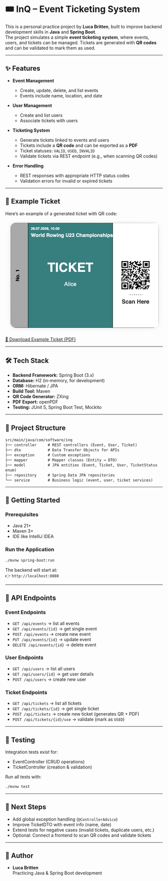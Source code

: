 # 🎟️ InQ – Event Ticketing System  

This is a personal practice project by **Luca Britten**, built to improve backend development skills in **Java** and **Spring Boot**.  
The project simulates a simple **event ticketing system**, where events, users, and tickets can be managed. Tickets are generated with **QR codes** and can be validated to mark them as used.  

---

## ✨ Features
- **Event Management**
  - Create, update, delete, and list events  
  - Events include name, location, and date  

- **User Management**
  - Create and list users  
  - Associate tickets with users  

- **Ticketing System**
  - Generate tickets linked to events and users  
  - Tickets include a **QR code** and can be exported as a **PDF**  
  - Ticket statuses: `VALID`, `USED`, `INVALID`  
  - Validate tickets via REST endpoint (e.g., when scanning QR codes)  

- **Error Handling**
  - REST responses with appropriate HTTP status codes  
  - Validation errors for invalid or expired tickets  

---

## 🎫 Example Ticket

Here’s an example of a generated ticket with QR code:

![Example Ticket](docs/example-ticket.png)

[📄 Download Example Ticket (PDF)](docs/example-ticket.pdf)

---
## 🛠️ Tech Stack
- **Backend Framework:** Spring Boot (3.x)  
- **Database:** H2 (in-memory, for development)  
- **ORM:** Hibernate / JPA  
- **Build Tool:** Maven  
- **QR Code Generator:** ZXing  
- **PDF Export:** openPDF  
- **Testing:** JUnit 5, Spring Boot Test, Mockito  

---

## 📂 Project Structure
```
src/main/java/com/software/inq
├── controller     # REST controllers (Event, User, Ticket)
├── dto            # Data Transfer Objects for APIs
├── exception      # Custom exceptions
├── mapper         # Mapper classes (Entity ↔ DTO)
├── model          # JPA entities (Event, Ticket, User, TicketStatus enum)
├── repository     # Spring Data JPA repositories
└── service        # Business logic (event, user, ticket services)
```

---

## 🚀 Getting Started

### Prerequisites
- Java 21+  
- Maven 3+  
- IDE like IntelliJ IDEA  

### Run the Application
```bash
./mvnw spring-boot:run
```

The backend will start at:  
👉 `http://localhost:8080`

---

## 📌 API Endpoints

### Event Endpoints
- `GET /api/events` → list all events  
- `GET /api/events/{id}` → get single event  
- `POST /api/events` → create new event  
- `PUT /api/events/{id}` → update event  
- `DELETE /api/events/{id}` → delete event  

### User Endpoints
- `GET /api/users` → list all users  
- `GET /api/users/{id}` → get user details  
- `POST /api/users` → create new user  

### Ticket Endpoints
- `GET /api/tickets` → list all tickets  
- `GET /api/tickets/{id}` → get single ticket  
- `POST /api/tickets` → create new ticket (generates QR + PDF)  
- `POST /api/tickets/{id}/use` → validate (mark as `USED`)  

---

## 🧪 Testing

Integration tests exist for:
- EventController (CRUD operations)  
- TicketController (creation & validation)  

Run all tests with:
```bash
./mvnw test
```

---

## 🔮 Next Steps
- Add global exception handling (`@ControllerAdvice`)  
- Improve TicketDTO with event info (name, date)  
- Extend tests for negative cases (invalid tickets, duplicate users, etc.)  
- Optional: Connect a frontend to scan QR codes and validate tickets  

---

## 👤 Author
- **Luca Britten**  
  Practicing Java & Spring Boot development  
